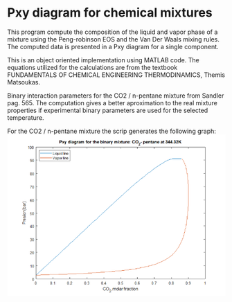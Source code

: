 # Pxy diagram for chemical mixtures
This program compute the composition of the liquid and vapor phase of a mixture using the Peng-robinson EOS and the Van Der Waals mixing rules. The computed data is presented in a Pxy diagram for a single component.

This is an object oriented implementation using MATLAB code.
The equations utilized for the calculations are from the textbook FUNDAMENTALS OF CHEMICAL ENGINEERING THERMODINAMICS, Themis Matsoukas.

Binary interaction parameters for the CO2 / n-pentane mixture from Sandler pag. 565. 
The computation gives a better aproximation to the real mixture properties if experimental binary parameters are used for the selected temperature.

For the CO2 / n-pentane mixture the scrip generates the following graph:
![screeshot](Pxy-co2-pentane.bmp)

